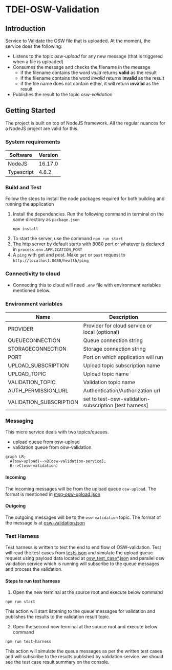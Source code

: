 # TDEI-OSW-Validation

## Introduction 
Service to Validate the OSW file that is uploaded. At the moment, the service does the following:
- Listens to the topic _osw-upload_ for any new message (that is triggered when a file is uploaded)
- Consumes the message and checks the filename in the message
  - if the filename contains the word _valid_ returns **valid** as the result
  - if the filename contains the word _invalid_ returns **invalid** as the result
  - if the file name does not contain either, it will return **invalid** as the result
- Publishes the result to the topic _osw-validation_

## Getting Started
The project is built on top of NodeJS framework. All the regular nuances for a NodeJS project are valid for this.

### System requirements
| Software | Version|
|----|---|
| NodeJS | 16.17.0|
| Typescript | 4.8.2 |

### Build and Test
Follow the steps to install the node packages required for both building and running the application

1. Install the dependencies. Run the following command in terminal on the same directory as `package.json`
    ```shell
    npm install
    ```
2. To start the server, use the command `npm run start`
3. The http server by default starts with 8080 port or whatever is declared in `process.env.APPLICATION_PORT`
4. A `ping` with get and post. Make `get` or `post` request to `http://localhost:8080/health/ping`


### Connectivity to cloud
- Connecting this to cloud will need `.env` file with environment variables mentioned below.

### Environment variables
|Name| Description |
|--|--|
|PROVIDER | Provider for cloud service or local (optional) |
|QUEUECONNECTION | Queue connection string |
|STORAGECONNECTION | Storage connection string|
|PORT |Port on which application will run|
|UPLOAD_SUBSCRIPTION | Upload topic subscription name|
|UPLOAD_TOPIC | Upload topic name|
|VALIDATION_TOPIC | Validation topic name|
|AUTH_PERMISSION_URL | Authentication/Authorization url|
|VALIDATION_SUBSCRIPTION | set to test-osw-validation-subscription [test harness]|


### Messaging

This micro service deals with two topics/queues. 
- upload queue from osw-upload
- validation queue from osw-validation


```mermaid
graph LR;
  A(osw-upload)-->B[osw-validation-service];
  B-->C(osw-validation)
```
#### Incoming
The incoming messages will be from the upload queue `osw-upload`.
The format is mentioned in [msg-osw-upload.json](https://github.com/TaskarCenterAtUW/TDEI-event-messages/blob/dev/event/osw-upload.json)

#### Outgoing
The outgoing messages will be to the `osw-validation` topic.
The format of the message is at [osw-validation.json](https://github.com/TaskarCenterAtUW/TDEI-event-messages/blob/dev/event/osw-validation.json)


### Test Harness
Test harness is written to test the end to end flow of OSW-validation. Test will read the test cases from [tests.json](./src/__test__/asset/tests.json) and simulate the upload queue request using payload data located at [osw_test_case*.json](./src/__test__/asset/test_data/) and parallel osw validation service which is running will subscribe to the queue messages and process the validation. 

#### Steps to run test harness

 1. Open the new terminal at the source root and execute below command
 ```
npm run start
```
This action will start listening to the queue messages for validation and publishes the results to the validation result topic.

2.  Open the second new terminal at the source root and execute below command
 ```
npm run test-harness
```
This action will simulate the queue messages as per the written test cases and will subscribe to the results published by validation service. we should see the test case result summary on the console. 